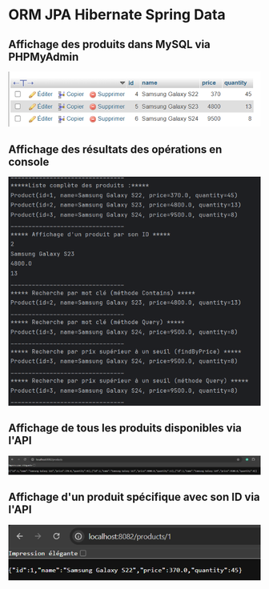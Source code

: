 <h1>ORM JPA Hibernate Spring Data</h1>

<h2>Affichage des produits dans MySQL via PHPMyAdmin</h2>
<img src="Screenshots/affichage_sql.png">
<h2>Affichage des résultats des opérations en console</h2>
<img src="Screenshots/res_console.png">
<h2>Affichage de tous les produits disponibles via l'API</h2>
<img src="Screenshots/res_api.png">
<h2>Affichage d'un produit spécifique avec son ID via l'API</h2>
<img src="Screenshots/finbyid_api.png">
